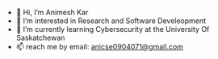 - 👋 Hi, I’m Animesh Kar
- 👀 I’m interested in Research and Software Develeopment
- 🌱 I’m currently learning Cybersecurity at the University Of Saskatchewan
- 📫 reach me by email: anicse0904071@gmail.com


